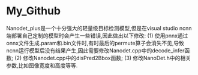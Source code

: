 # My_Github
Nanodet_plus是一个十分强大的轻量级目标检测模型,但是在visual studio ncnn端部署自己定制的模型时会产生一些错误,因此做出以下修改:
(1) 使用pnnx通过onnx文件生成.param和.bin文件时,有时最后的permute算子会消失不见,导致ncnn运行模型后没有结果产生,因此需要修改Nanodet.cpp中的decode_infer函数;
(2) 修改Nanodet.cpp中的disPred2Bbox函数;
(3) 修改NanoDet.h中的相关参数,比如图像宽度和高度等等.
